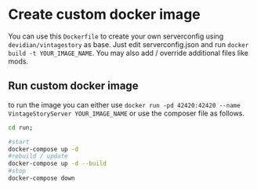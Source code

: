 # Create custom docker image
You can use this `Dockerfile` to create your own serverconfig using `devidian/vintagestory` as base. Just edit serverconfig.json and run `docker build -t YOUR_IMAGE_NAME`. You may also add / override additional files like mods.

## Run custom docker image
to run the image you can either use `docker run -pd 42420:42420 --name VintageStoryServer YOUR_IMAGE_NAME` or use the composer file as follows.

```bash
cd run;

#start
docker-compose up -d
#rebuild / update
docker-compose up -d --build
#stop
docker-compose down
```